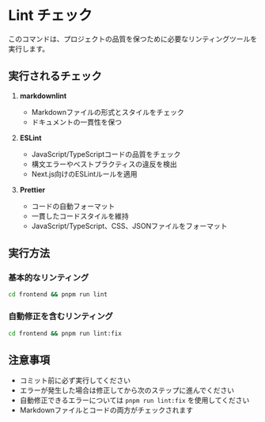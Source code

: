 # Lint チェック

このコマンドは、プロジェクトの品質を保つために必要なリンティングツールを実行します。

## 実行されるチェック

1. **markdownlint**
   - Markdownファイルの形式とスタイルをチェック
   - ドキュメントの一貫性を保つ

2. **ESLint**
   - JavaScript/TypeScriptコードの品質をチェック
   - 構文エラーやベストプラクティスの違反を検出
   - Next.js向けのESLintルールを適用

3. **Prettier**
   - コードの自動フォーマット
   - 一貫したコードスタイルを維持
   - JavaScript/TypeScript、CSS、JSONファイルをフォーマット

## 実行方法

### 基本的なリンティング

```bash
cd frontend && pnpm run lint
```

### 自動修正を含むリンティング

```bash
cd frontend && pnpm run lint:fix
```

## 注意事項

- コミット前に必ず実行してください
- エラーが発生した場合は修正してから次のステップに進んでください
- 自動修正できるエラーについては `pnpm run lint:fix` を使用してください
- Markdownファイルとコードの両方がチェックされます
